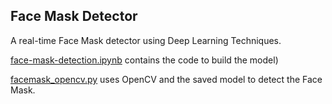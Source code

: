 ## Face Mask Detector

A real-time Face Mask detector using Deep Learning Techniques.

[face-mask-detection.ipynb](https://github.com/tathagatsathe/FaceMaskDetection/blob/main/face-mask-detection.ipynb) contains the code to build the model)

[facemask_opencv.py](https://github.com/tathagatsathe/FaceMaskDetection/blob/main/facemask_opencv.py) uses OpenCV and the saved model to detect the Face Mask. 

